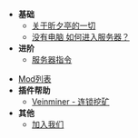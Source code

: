 - **基础**
  <!-- - [如何登录服务器？](connect.md) -->
  <!-- - [如何选择游戏版本？](version.md) -->
  - [关于昕夕亭的一切](/v1/simple.md)
  - [没有电脑 如何进入服务器？](/v1/android.md)
- **进阶**
  - [服务器指令](/v1/commands.md)
  <!-- - [从离线账户迁移](move.md) -->
  
<!-- - **Mod列表** -->
  - [Mod列表](/v1/mods.md)
- **插件帮助**
  - [Veinminer - 连锁挖矿](/v1/veinminer.md)
- **其他**
  <!-- - [服务器状态](https://stats.mc.qiusyan.top) -->
  - [加入我们](/v1/joinus.md)

